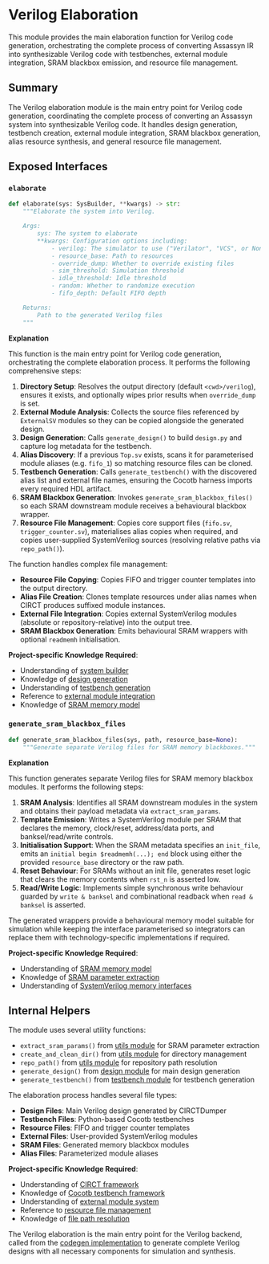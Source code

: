 # Verilog Elaboration

This module provides the main elaboration function for Verilog code generation, orchestrating the complete process of converting Assassyn IR into synthesizable Verilog code with testbenches, external module integration, SRAM blackbox emission, and resource file management.

## Summary

The Verilog elaboration module is the main entry point for Verilog code generation, coordinating the complete process of converting an Assassyn system into synthesizable Verilog code. It handles design generation, testbench creation, external module integration, SRAM blackbox generation, alias resource synthesis, and general resource file management.

## Exposed Interfaces

### `elaborate`

```python
def elaborate(sys: SysBuilder, **kwargs) -> str:
    """Elaborate the system into Verilog.

    Args:
        sys: The system to elaborate
        **kwargs: Configuration options including:
            - verilog: The simulator to use ("Verilator", "VCS", or None)
            - resource_base: Path to resources
            - override_dump: Whether to override existing files
            - sim_threshold: Simulation threshold
            - idle_threshold: Idle threshold
            - random: Whether to randomize execution
            - fifo_depth: Default FIFO depth

    Returns:
        Path to the generated Verilog files
    """
```

**Explanation**

This function is the main entry point for Verilog code generation, orchestrating the complete elaboration process. It performs the following comprehensive steps:

1. **Directory Setup**: Resolves the output directory (default `<cwd>/verilog`), ensures it exists, and optionally wipes prior results when `override_dump` is set.
2. **External Module Analysis**: Collects the source files referenced by `ExternalSV` modules so they can be copied alongside the generated design.
3. **Design Generation**: Calls `generate_design()` to build `design.py` and capture log metadata for the testbench.
4. **Alias Discovery**: If a previous `Top.sv` exists, scans it for parameterised module aliases (e.g. `fifo_1`) so matching resource files can be cloned.
5. **Testbench Generation**: Calls `generate_testbench()` with the discovered alias list and external file names, ensuring the Cocotb harness imports every required HDL artifact.
6. **SRAM Blackbox Generation**: Invokes `generate_sram_blackbox_files()` so each SRAM downstream module receives a behavioural blackbox wrapper.
7. **Resource File Management**: Copies core support files (`fifo.sv`, `trigger_counter.sv`), materialises alias copies when required, and copies user-supplied SystemVerilog sources (resolving relative paths via `repo_path()`).

The function handles complex file management:

- **Resource File Copying**: Copies FIFO and trigger counter templates into the output directory.
- **Alias File Creation**: Clones template resources under alias names when CIRCT produces suffixed module instances.
- **External File Integration**: Copies external SystemVerilog modules (absolute or repository-relative) into the output tree.
- **SRAM Blackbox Generation**: Emits behavioural SRAM wrappers with optional `readmemh` initialisation.

**Project-specific Knowledge Required**:
- Understanding of [system builder](/python/assassyn/builder.md)
- Knowledge of [design generation](/python/assassyn/codegen/verilog/design.md)
- Understanding of [testbench generation](/python/assassyn/codegen/verilog/testbench.md)
- Reference to [external module integration](/python/assassyn/ir/module/external.md)
- Knowledge of [SRAM memory model](/python/assassyn/ir/memory/sram.md)

### `generate_sram_blackbox_files`

```python
def generate_sram_blackbox_files(sys, path, resource_base=None):
    """Generate separate Verilog files for SRAM memory blackboxes."""
```

**Explanation**

This function generates separate Verilog files for SRAM memory blackbox modules. It performs the following steps:

1. **SRAM Analysis**: Identifies all SRAM downstream modules in the system and obtains their payload metadata via `extract_sram_params`.
2. **Template Emission**: Writes a SystemVerilog module per SRAM that declares the memory, clock/reset, address/data ports, and banksel/read/write controls.
3. **Initialisation Support**: When the SRAM metadata specifies an `init_file`, emits an `initial begin $readmemh(...); end` block using either the provided `resource_base` directory or the raw path.
4. **Reset Behaviour**: For SRAMs without an init file, generates reset logic that clears the memory contents when `rst_n` is asserted low.
5. **Read/Write Logic**: Implements simple synchronous write behaviour guarded by `write & banksel` and combinational readback when `read & banksel` is asserted.

The generated wrappers provide a behavioural memory model suitable for simulation while keeping the interface parameterised so integrators can replace them with technology-specific implementations if required.

**Project-specific Knowledge Required**:
- Understanding of [SRAM memory model](/python/assassyn/ir/memory/sram.md)
- Knowledge of [SRAM parameter extraction](/python/assassyn/codegen/verilog/utils.md)
- Understanding of [SystemVerilog memory interfaces](/docs/design/internal/pipeline.md)

## Internal Helpers

The module uses several utility functions:

- `extract_sram_params()` from [utils module](/python/assassyn/codegen/verilog/utils.md) for SRAM parameter extraction
- `create_and_clean_dir()` from [utils module](/python/assassyn/utils.md) for directory management
- `repo_path()` from [utils module](/python/assassyn/utils.md) for repository path resolution
- `generate_design()` from [design module](/python/assassyn/codegen/verilog/design.md) for main design generation
- `generate_testbench()` from [testbench module](/python/assassyn/codegen/verilog/testbench.md) for testbench generation

The elaboration process handles several file types:

- **Design Files**: Main Verilog design generated by CIRCTDumper
- **Testbench Files**: Python-based Cocotb testbenches
- **Resource Files**: FIFO and trigger counter templates
- **External Files**: User-provided SystemVerilog modules
- **SRAM Files**: Generated memory blackbox modules
- **Alias Files**: Parameterized module aliases

**Project-specific Knowledge Required**:
- Understanding of [CIRCT framework](/docs/design/internal/pipeline.md)
- Knowledge of [Cocotb testbench framework](https://docs.cocotb.org/)
- Understanding of [external module system](/python/assassyn/ir/module/external.md)
- Reference to [resource file management](/docs/design/internal/pipeline.md)
- Knowledge of [file path resolution](/python/assassyn/utils.md)

The Verilog elaboration is the main entry point for the Verilog backend, called from the [codegen implementation](/python/assassyn/codegen/impl.md) to generate complete Verilog designs with all necessary components for simulation and synthesis.
